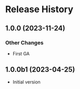 # Release History

## 1.0.0 (2023-11-24)

### Other Changes

- First GA

## 1.0.0b1 (2023-04-25)

- Initial version
